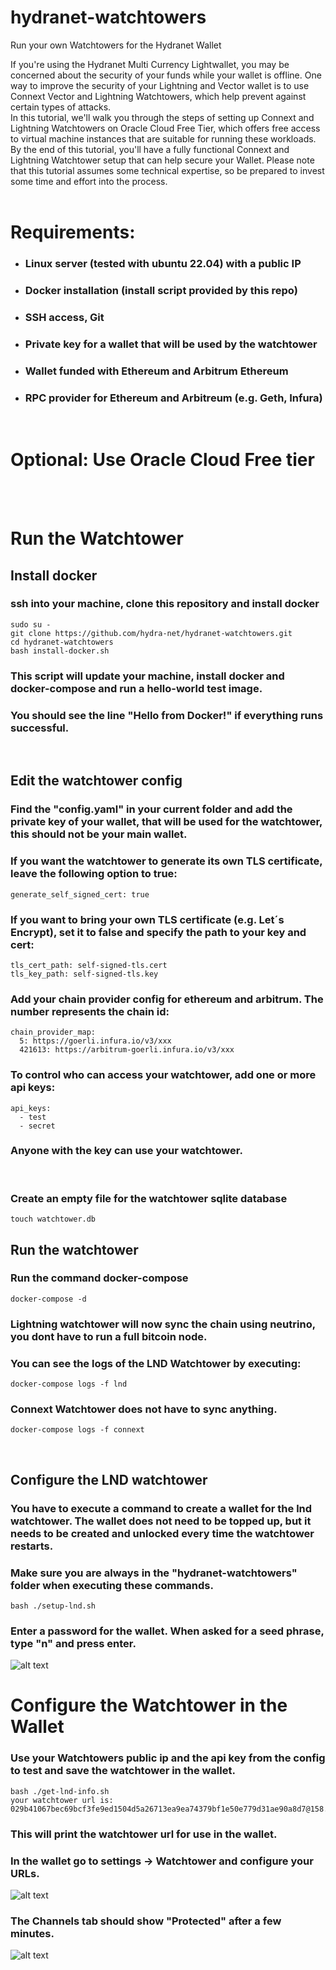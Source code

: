 # hydranet-watchtowers
Run your own Watchtowers for the Hydranet Wallet

If you're using the Hydranet Multi Currency Lightwallet, you may be concerned about the security of your funds while your wallet is offline.
One way to improve the security of your Lightning and Vector wallet is to use Connext Vector and Lightning Watchtowers, which help prevent against certain types of attacks.
<br>
In this tutorial, we'll walk you through the steps of setting up Connext and Lightning Watchtowers on Oracle Cloud Free Tier, which offers free access to virtual machine instances that are suitable for running these workloads.
<br>
By the end of this tutorial, you'll have a fully functional Connext and Lightning Watchtower setup that can help secure your Wallet. Please note that this tutorial assumes some technical expertise, so be prepared to invest some time and effort into the process.
<br>
<br>

# Requirements:
- ### Linux server (tested with ubuntu 22.04) with a public IP
- ### Docker installation (install script provided by this repo)
- ### SSH access, Git
- ### Private key for a wallet that will be used by the watchtower 
- ### Wallet funded with Ethereum and Arbitrum Ethereum
- ### RPC provider for Ethereum and Arbitreum (e.g. Geth, Infura)
<br>

# Optional: Use Oracle Cloud Free tier
<br>
<br>


# Run the Watchtower
## Install docker
### ssh into your machine, clone this repository and install docker
```
sudo su -
git clone https://github.com/hydra-net/hydranet-watchtowers.git
cd hydranet-watchtowers
bash install-docker.sh
```
### This script will update your machine, install docker and docker-compose and run a hello-world test image. 
### You should see the line "Hello from Docker!" if everything runs successful.
<br>


## Edit the watchtower config
### Find the "config.yaml" in your current folder and add the private key of your wallet, that will be used for the watchtower, this should not be your main wallet.
### If you want the watchtower to generate its own TLS certificate, leave the following option to true:
```
generate_self_signed_cert: true
```
### If you want to bring your own TLS certificate (e.g. Let´s Encrypt), set it to false and specify the path to your key and cert:
```
tls_cert_path: self-signed-tls.cert
tls_key_path: self-signed-tls.key
```
### Add your chain provider config for ethereum and arbitrum. The number represents the chain id:
```
chain_provider_map:
  5: https://goerli.infura.io/v3/xxx
  421613: https://arbitrum-goerli.infura.io/v3/xxx
```

### To control who can access your watchtower, add one or more api keys:
```
api_keys:
  - test
  - secret
```
### Anyone with the key can use your watchtower.
<br>

### Create an empty file for the watchtower sqlite database
```
touch watchtower.db
```

## Run the watchtower
### Run the command docker-compose
```
docker-compose -d 
```
### Lightning watchtower will now sync the chain using neutrino, you dont have to run a full bitcoin node.
### You can see the logs of the LND Watchtower by executing:
```
docker-compose logs -f lnd
```
### Connext Watchtower does not have to sync anything.
```
docker-compose logs -f connext
```

<br>

## Configure the LND watchtower
### You have to execute a command to create a wallet for the lnd watchtower. The wallet does not need to be topped up, but it needs to be created and unlocked every time the watchtower restarts.
### Make sure you are always in the "hydranet-watchtowers" folder when executing these commands.
```
bash ./setup-lnd.sh
```
### Enter a password for the wallet. When asked for a seed phrase, type "n" and press enter.

![alt text](./images/lnd-setup.jpg)

# Configure the Watchtower in the Wallet
### Use your Watchtowers public ip and the api key from the config to test and save the watchtower in the wallet.

```
bash ./get-lnd-info.sh
your watchtower url is:  029b41067bec69bcf3fe9ed1504d5a26713ea9ea74379bf1e50e779d31ae90a8d7@158.101.169.109:9911
```
### This will print the watchtower url for use in the wallet.


### In the wallet go to settings -> Watchtower and configure your URLs.

![alt text](./images/wallet.jpg)


### The Channels tab should show "Protected" after a few minutes.

![alt text](./images/channels.jpg)